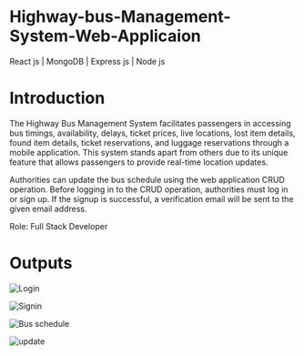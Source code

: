 # Highway-bus-Management-System-Web-Applicaion

React js | MongoDB | Express js | Node js  


# Introduction

The Highway Bus Management System facilitates passengers in accessing bus timings, availability, delays, ticket prices, live locations, lost item details, found item details, ticket reservations, and luggage reservations through a mobile application. This system stands apart from others due to its unique feature that allows passengers to provide real-time location updates.

Authorities can update the bus schedule using the web application CRUD operation. Before logging in to the CRUD operation, authorities must log in or sign up. If the signup is successful, a verification email will be sent to the given email address.

Role: Full Stack Developer


# Outputs

![Login](https://github.com/tharushi99k/Highway-bus-Management-System-Web-Applicaion/assets/121074201/cf47ac1f-2d8c-4593-b7ef-6fe204096716)

![Signin](https://github.com/tharushi99k/Highway-bus-Management-System-Web-Applicaion/assets/121074201/258e6611-e1ba-4684-abce-14204e9b278e)

![Bus schedule](https://github.com/tharushi99k/Highway-bus-Management-System-Web-Applicaion/assets/121074201/ef5aa380-14be-4f20-9ad9-83cf5c22666d)

![update](https://github.com/tharushi99k/Highway-bus-Management-System-Web-Applicaion/assets/121074201/2a557851-de57-46d1-8d46-19aebc69b399)


